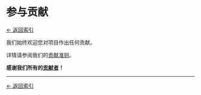 # 参与贡献

[<- 返回索引](index.md)

我们始终欢迎您对项目作出任何贡献。

详情请参阅我们的[贡献准则](https://github.com/yidongnan/grpc-spring-boot-starter/blob/master/CONTRIBUTING.md)。

**感谢我们所有的[贡献者](https://github.com/yidongnan/grpc-spring-boot-starter/graphs/contributors)！**

----------

[<- 返回索引](index.md)
